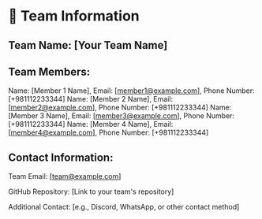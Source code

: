 # 👥 Team Information

## Team Name: [Your Team Name]

## Team Members:

Name: [Member 1 Name], Email: [member1@example.com], Phone Number: [+981112233344]
Name: [Member 2 Name], Email: [member2@example.com], Phone Number: [+981112233344]
Name: [Member 3 Name], Email: [member3@example.com], Phone Number: [+981112233344]
Name: [Member 4 Name], Email: [member4@example.com], Phone Number: [+981112233344]

## Contact Information:

Team Email: [team@example.com]

GitHub Repository: [Link to your team's repository]

Additional Contact: [e.g., Discord, WhatsApp, or other contact method]
